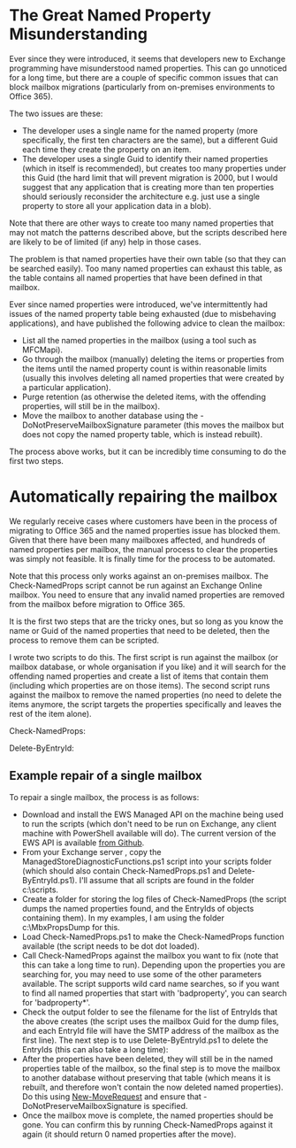 # The Great Named Property Misunderstanding

Ever since they were introduced, it seems that developers new to Exchange programming have misunderstood named properties.  This can go unnoticed for a long time, but there are a couple of specific common issues that can block mailbox migrations (particularly from on-premises environments to Office 365).

The two issues are these:
* The developer uses a single name for the named property (more specifically, the first ten characters are the same), but a different Guid each time they create the property on an item.
* The developer uses a single Guid to identify their named properties (which in itself is recommended), but creates too many properties under this Guid (the hard limit that will prevent migration is 2000, but I would suggest that any application that is creating more than ten properties should seriously reconsider the architecture e.g. just use a single property to store all your application data in a blob).

Note that there are other ways to create too many named properties that may not match the patterns described above, but the scripts described here are likely to be of limited (if any) help in those cases.

The problem is that named properties have their own table (so that they can be searched easily).  Too many named properties can exhaust this table, as the table contains all named properties that have been defined in that mailbox.

Ever since named properties were introduced, we've intermittently had issues of the named property table being exhausted (due to misbehaving applications), and have published the following advice to clean the mailbox:
* List all the named properties in the mailbox (using a tool such as MFCMapi).
* Go through the mailbox (manually) deleting the items or properties from the items until the named property count is within reasonable limits (usually this involves deleting all named properties that were created by a particular application).
* Purge retention (as otherwise the deleted items, with the offending properties, will still be in the mailbox).
* Move the mailbox to another database using the -DoNotPreserveMailboxSignature parameter (this moves the mailbox but does not copy the named property table, which is instead rebuilt).

The process above works, but it can be incredibly time consuming to do the first two steps.

# Automatically repairing the mailbox

We regularly receive cases where customers have been in the process of migrating to Office 365 and the named properties issue has blocked them.  Given that there have been many mailboxes affected, and hundreds of named properties per mailbox, the manual process to clear the properties was simply not feasible.  It is finally time for the process to be automated.

Note that this process only works against an on-premises mailbox. The Check-NamedProps script cannot be run against an Exchange Online mailbox.  You need to ensure that any invalid named properties are removed from the mailbox before migration to Office 365.

It is the first two steps that are the tricky ones, but so long as you know the name or Guid of the named properties that need to be deleted, then the process to remove them can be scripted.

I wrote two scripts to do this.  The first script is run against the mailbox (or mailbox database, or whole organisation if you like) and it will search for the offending named properties and create a list of items that contain them (including which properties are on those items).  The second script runs against the mailbox to remove the named properties (no need to delete the items anymore, the script targets the properties specifically and leaves the rest of the item alone).

Check-NamedProps:

Delete-ByEntryId:

## Example repair of a single mailbox

To repair a single mailbox, the process is as follows:

* Download and install the EWS Managed API on the machine being used to run the scripts (which don't need to be run on Exchange, any client machine with PowerShell available will do).  The current version of the EWS API is available [from Github](https://github.com/officedev/ews-managed-api).
* From your Exchange server , copy the ManagedStoreDiagnosticFunctions.ps1 script into your scripts folder (which should also contain Check-NamedProps.ps1 and Delete-ByEntryId.ps1).  I'll assume that all scripts are found in the folder c:\scripts.
* Create a folder for storing the log files of Check-NamedProps (the script dumps the named properties found, and the EntryIds of objects containing them).  In my examples, I am using the folder c:\MbxPropsDump for this.
* Load Check-NamedProps.ps1 to make the Check-NamedProps function available (the script needs to be dot dot loaded).
* Call Check-NamedProps against the mailbox you want to fix (note that this can take a long time to run).  Depending upon the properties you are searching for, you may need to use some of the other parameters available.  The script supports wild card name searches, so if you want to find all named properties that start with 'badproperty', you can search for 'badproperty*'.
* Check the output folder to see the filename for the list of EntryIds that the above creates (the script uses the mailbox Guid for the dump files, and each EntryId file will have the SMTP address of the mailbox as the first line).  The next step is to use Delete-ByEntryId.ps1 to delete the EntryIds (this can also take a long time):
* After the properties have been deleted, they will still be in the named properties table of the mailbox, so the final step is to move the mailbox to another database without preserving that table (which means it is rebuilt, and therefore won't contain the now deleted named properties).  Do this using [New-MoveRequest](https://docs.microsoft.com/en-us/powershell/module/exchange/new-moverequest?view=exchange-ps) and ensure that -DoNotPreserveMailboxSignature is specified.
* Once the mailbox move is complete, the named properties should be gone.  You can confirm this by running Check-NamedProps against it again (it should return 0 named properties after the move).
